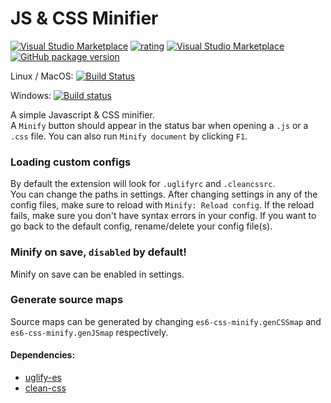 # JS & CSS Minifier

[![Visual Studio Marketplace](https://vsmarketplacebadge.apphb.com/installs-short/olback.es6-css-minify.svg)](https://marketplace.visualstudio.com/items?itemName=olback.es6-css-minify)
[![rating](https://vsmarketplacebadge.apphb.com/rating-star/olback.es6-css-minify.svg)](https://marketplace.visualstudio.com/items?itemName=olback.es6-css-minify)
[![Visual Studio Marketplace](https://vsmarketplacebadge.apphb.com/version/olback.es6-css-minify.svg)](https://marketplace.visualstudio.com/items?itemName=olback.es6-css-minify)
[![GitHub package version](https://img.shields.io/github/package-json/v/olback/es6-css-minify/2.0.svg?style=flat&logo=github&label=Github%20(This%20branch))](https://github.com/olback/es6-css-minify/tree/2.0)

Linux / MacOS: [![Build Status](https://travis-ci.com/olback/es6-css-minify.svg?branch=2.0)](https://travis-ci.com/olback/es6-css-minify)

Windows: [![Build status](https://ci.appveyor.com/api/projects/status/9xa8j6tq3vstixj2?svg=true)](https://ci.appveyor.com/project/olback/es6-css-minify)

A simple Javascript & CSS minifier.  
A `Minify` button should appear in the status bar when opening a `.js` or a `.css` file. You can also run `Minify document` by clicking `F1`.

### Loading custom configs
By default the extension will look for `.uglifyrc` and `.cleancssrc`.  
You can change the paths in settings. After changing settings in any of the config files, make sure to reload with `Minify: Reload config`. If the reload fails, make sure you don't have syntax errors in your config. If you want to go back to the default config, rename/delete your config file(s).

### Minify on save, `disabled` by default!
Minify on save can be enabled in settings.  

### Generate source maps
Source maps can be generated by changing `es6-css-minify.genCSSmap` and `es6-css-minify.genJSmap` respectively.

#### Dependencies:
* [uglify-es](https://www.npmjs.com/package/uglify-es)
* [clean-css](https://www.npmjs.com/package/clean-css)
